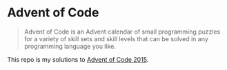 # Advent of Code

> Advent of Code is an Advent calendar of small programming puzzles for a variety of skill sets and skill levels that can be solved in any programming language you like.

This repo is my solutions to [Advent of Code 2015](https://adventofcode.com/2015).